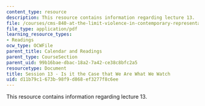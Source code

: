 ```yaml
---
content_type: resource
description: This resource contains information regarding lecture 13.
file: /courses/cms-840-at-the-limit-violence-in-contemporary-representation-fall-2013/d11b79c1673b98f9d868ef3277f8c6ee_MITCMS_840F13_Session_13.pdf
file_type: application/pdf
learning_resource_types:
- Readings
ocw_type: OCWFile
parent_title: Calendar and Readings
parent_type: CourseSection
parent_uid: 99b16bae-dbac-18a2-7a42-ce38c8bfc2a5
resourcetype: Document
title: Session 13 - Is it the Case that We Are What We Watch
uid: d11b79c1-673b-98f9-d868-ef3277f8c6ee
---
```

This resource contains information regarding lecture 13.

